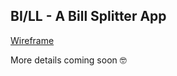 ## BI/LL - A Bill Splitter App

[Wireframe](https://www.figma.com/file/HfkExBgq48g3zFTE4S8zq8/BI%2FLL?type=design&node-id=0%3A1&mode=design&t=fr8c4rYXUDEPPnsc-1)

More details coming soon 🤓
